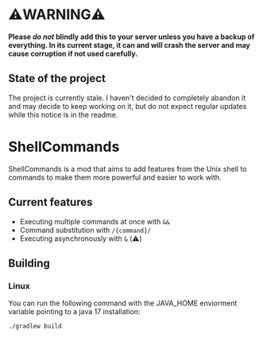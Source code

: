 # ⚠️WARNING⚠️
**Please *do not* blindly add this to your server unless you have a backup of everything. In its current stage, it can and will crash the server and may cause corruption if not used carefully.**
## State of the project
The project is currently stale. I haven't decided to completely abandon it and may decide to keep working on it, but do not expect regular updates while this notice is in the readme.
# ShellCommands
ShellCommands is a mod that aims to add features from the Unix shell to commands to make them more powerful and easier to work with.

## Current features
- Executing multiple commands at once with `&&`
- Command substitution with `/{command}/`
- Executing asynchronously with `&` (⚠️)

## Building

### Linux
You can run the following command with the JAVA_HOME enviorment variable pointing to a java 17 installation:
```
./gradlew build
```
